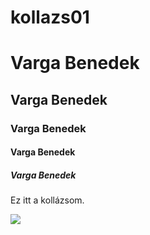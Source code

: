 # kollazs01
<!DOCTYPE html>
<html>
<head>
<title>Varga Benedek</title>
</head>
<body>

<h1>Varga Benedek</h1>
<h2>Varga Benedek</h2>
<h3>Varga Benedek</h3>
<h4>Varga Benedek</h4>
<h5>Varga Benedek</h5>

<p>Ez itt a kollázsom.</p>


<img src ="https://github.com/VBenedek2006/kollazs01/blob/main/kollazs.png">

</body>
</html>
